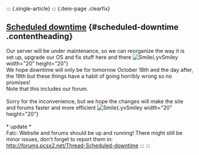 ::: {.single-article}
::: {.item-page .clearfix}
## [Scheduled downtime](/105-scheduled-downtime-2010-2.html) {#scheduled-downtime .contentheading}

Our server will be under maintenance, so we can reorganize the way it is
set up, upgrade our OS and fix stuff here and there
![Smile](https://pcsx2.net/images/stories/frontend/smilies/smile.gif){.yvSmiley
width="20" height="20"}\
We hope downtime will only be for tomorrow October 18th and the day
after, the 19th but these things have a habit of going horribly wrong so
no promises!\
Note that this includes our forum.\
\
Sorry for the inconvenience, but we hope the changes will make the site
and forums faster and more efficient
![Smile](https://pcsx2.net/images/stories/frontend/smilies/smile.gif){.yvSmiley
width="20" height="20"}\
\
\* update \*\
Falc: Website and forums should be up and running! There might still be
minor issues, don\'t forget to report them in:
<http://forums.pcsx2.net/Thread-Scheduled-downtime>
:::
:::
